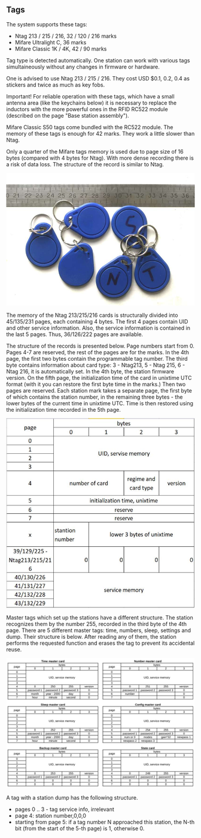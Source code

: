 ## Tags

The system supports these tags:

- Ntag 213 / 215 / 216, 32 / 120 / 216 marks
- Mifare Ultralight C, 36 marks
- Mifare Classic 1K / 4K, 42 / 90 marks

Tag type is detected automatically. One station can work with various tags simultaineously 
without any changes in firmware or hardware.

One is advised to use Ntag 213 / 215 / 216. They cost USD $0.1, 0.2, 0.4 as stickers and twice as much as key fobs.

Important! For reliable operation with these tags, which have a small antenna area (like the keychains below) it is necessary to replace the inductors with the more powerful ones in the RFID RC522 module (described on the page "Base station assembly").

Mifare Classic S50 tags come bundled with the RC522 module. The memory of these tags is enough for 42 marks. They work a little slower than Ntag. 

Only a quarter of the Mifare tags memory is used due to page size of 16 bytes (compared with 4 bytes for Ntag). With more dense recording there is a risk of data loss. The structure of the record is similar to Ntag.

![](/Images/Chip.JPG)

The memory of the Ntag 213/215/216 cards is structurally divided into 45/135/231 pages, each containing 4 bytes. The first 4 pages contain UID and other service information. Also, the service information is contained in the last 5 pages. Thus, 36/126/222 pages are available.

The structure of the records is presented below. Page numbers start from 0. Pages 4-7 are reserved, the rest of the pages are for the marks. In the 4th page, the first two bytes contain the programmable tag number. The third byte contains information about card type: 3 - Ntag213, 5 - Ntag 215, 6 - Ntag 216, it is automatically set. In the 4th byte, the station firmware version. On the fifth page, the initialization time of the card in unixtime UTC format (with it you can restore the first byte time in the marks.) Then two pages are reserved. Each station mark takes a separate page, the first byte of which contains the station number, in the remaining three bytes - the lower bytes of the current time in unixtime UTC. Time is then restored using the initialization time recorded in the 5th page.

![](/Images/Ntag2.JPG)

Master tags which set up the stations have a different structure. The station recognizes them by the number 255, recorded in the third byte of the 4th page. There are 5 different master tags: time, numbers, sleep, settings and dump. Their structure is below. After reading any of them, the station performs the requested function and erases the tag to prevent its accidental reuse.

![](/Images/master-card.png?raw=true)

A tag with a station dump has the following structure.

- pages 0 .. 3 - tag service info, irrelevant
- page 4: station number,0,0,0
- starting from page 5: if a tag number N approached this station, the N-th bit (from the start of the 5-th page) is 1, otherwise 0.
